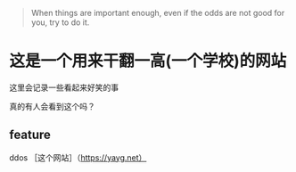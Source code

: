 > When things are important enough, even if the odds are not good for you, try to do it.

# 这是一个用来干翻一高(一个学校)的网站
这里会记录一些看起来好笑的事

真的有人会看到这个吗？

## feature
ddos ［这个网站］（https://yayg.net）

